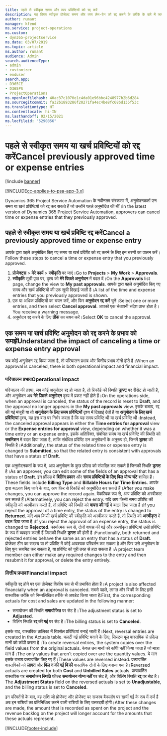 ```yaml
---
title: पहले से स्वीकृत समय और व्यय प्रविष्टियों को रद्द करें
description: यह विषय स्वीकृत प्रोजेक्ट समय और व्यय लेन-देन को रद्द करने के तरीके के बारे में जानकारी प्रदान करता है।
author: rumant
manager: kfend
ms.service: project-operations
ms.custom:
- dyn365-projectservice
ms.date: 03/07/2019
ms.topic: article
ms.author: rumant
audience: Admin
search.audienceType:
- admin
- customizer
- enduser
search.app:
- D365CE
- D365PS
- ProjectOperations
ms.openlocfilehash: 40ac37c1070e1c4da01e96bbc4248977b2b6d284
ms.sourcegitcommit: fa32b1893286f20271fa4ec4be8fc68bd135f53c
ms.translationtype: HT
ms.contentlocale: hi-IN
ms.lasthandoff: 02/15/2021
ms.locfileid: "5290856"
---
```

# <a name="cancel-previously-approved-time-or-expense-entries"></a><span data-ttu-id="a2563-103">पहले से स्वीकृत समय या खर्च प्रविष्टियों को रद्द करें</span><span class="sxs-lookup"><span data-stu-id="a2563-103">Cancel previously approved time or expense entries</span></span>

[!include [banner](../includes/psa-now-project-operations.md)]

[!INCLUDE[cc-applies-to-psa-app-3.x](../includes/cc-applies-to-psa-app-3x.md)]

<span data-ttu-id="a2563-104">Dynamics 365 Project Service Automation के नवीनतम संस्करण में, अनुमोदनकर्ता उन समय या खर्च प्रविष्टियों को रद्द कर सकते हैं जो उन्होंने पहले अनुमोदित की थीं।</span><span class="sxs-lookup"><span data-stu-id="a2563-104">In the latest version of Dynamics 365 Project Service Automation, approvers can cancel time or expense entries that they previously approved.</span></span>

## <a name="cancel-a-previously-approved-time-or-expense-entry"></a><span data-ttu-id="a2563-105">पहले से स्वीकृत समय या खर्च प्रविष्टि रद्द करें</span><span class="sxs-lookup"><span data-stu-id="a2563-105">Cancel a previously approved time or expense entry</span></span>

<span data-ttu-id="a2563-106">आपके द्वारा पहले अनुमोदित किए गए समय या खर्च प्रविष्टि को रद्द करने के लिए इन चरणों का पालन करें।</span><span class="sxs-lookup"><span data-stu-id="a2563-106">Follow these steps to cancel a time or expense entry that you previously approved.</span></span>

1. <span data-ttu-id="a2563-107">**प्रोजेक्ट्स** \> **मेरे कार्य** \> **स्वीकृति** पर जाएं।</span><span class="sxs-lookup"><span data-stu-id="a2563-107">Go to **Projects** \> **My Work** \> **Approvals**.</span></span>
2. <span data-ttu-id="a2563-108">**स्वीकृति** सूची पृष्ठ पर, दृश्य को **मेरे पिछले अनुमोदन** में बदल दें।</span><span class="sxs-lookup"><span data-stu-id="a2563-108">On the **Approvals** list page, change the view to **My past approvals**.</span></span> <span data-ttu-id="a2563-109">आपके द्वारा पहले अनुमोदित किए गए समय और खर्च प्रविष्टियों की एक सूची दिखाई जाती है।</span><span class="sxs-lookup"><span data-stu-id="a2563-109">A list of the time and expense entries that you previously approved is shown.</span></span>
3. <span data-ttu-id="a2563-110">एक या अधिक प्रविष्टियों का चयन करें, और फिर **अनुमोदन रद्द करें** चुनें।</span><span class="sxs-lookup"><span data-stu-id="a2563-110">Select one or more entries, and then select **Cancel approval**.</span></span> <span data-ttu-id="a2563-111">आपको एक चेतावनी संदेश प्राप्त होता है।</span><span class="sxs-lookup"><span data-stu-id="a2563-111">You receive a warning message.</span></span>
4. <span data-ttu-id="a2563-112">अनुमोदन रद्द करने के लिए **ठीक** का चयन करें।</span><span class="sxs-lookup"><span data-stu-id="a2563-112">Select **OK** to cancel the approval.</span></span>

## <a name="understand-the-impact-of-canceling-a-time-or-expense-entry-approval"></a><span data-ttu-id="a2563-113">एक समय या खर्च प्रविष्टि अनुमोदन को रद्द करने के प्रभाव को समझें</span><span class="sxs-lookup"><span data-stu-id="a2563-113">Understand the impact of canceling a time or expense entry approval</span></span>

<span data-ttu-id="a2563-114">जब कोई अनुमोदन रद्द किया जाता है, तो परिचालन प्रभाव और वित्तीय प्रभाव दोनों होते हैं।</span><span class="sxs-lookup"><span data-stu-id="a2563-114">When an approval is canceled, there is both operational impact and financial impact.</span></span>

### <a name="operational-impact"></a><span data-ttu-id="a2563-115">परिचालन प्रभाव</span><span class="sxs-lookup"><span data-stu-id="a2563-115">Operational impact</span></span>

<span data-ttu-id="a2563-116">परिचालन की तरफ, जब कोई अनुमोदन रद्द हो जाता है, तो रिकॉर्ड की स्थिति **ड्राफ्ट** पर रीसेट हो जाती है, और अनुमोदन अब **मेरे पिछले अनुमोदन** दृश्य में प्रकट नहीं होते हैं।</span><span class="sxs-lookup"><span data-stu-id="a2563-116">On the operations side, when an approval is canceled, the status of the record is reset to **Draft**, and the approval no longer appears in the **My past approvals** view.</span></span> <span data-ttu-id="a2563-117">इसके बजाय, रद्द की गई मंजूरी या तो **अनुमोदन के लिए समय प्रविष्टियों** दृश्य में दिखाई देती है या **अनुमोदन के लिए खर्च प्रविष्टियां** दृश्य, यह इस बात पर निर्भर करता है कि यह समय प्रविष्टि थी या खर्च प्रविष्टि थी।</span><span class="sxs-lookup"><span data-stu-id="a2563-117">Instead, the canceled approval appears in either the **Time entries for approval** view or the **Expense entries for approval** view, depending on whether it was a time entry or an expense entry.</span></span> <span data-ttu-id="a2563-118">इसके अतिरिक्त, संबंधित समय या खर्च प्रविष्टि की स्थिति को **सबमिशन** में बदल दिया जाता है, ताकि संबंधित प्रविष्टि उन अनुमोदनों के अनुरूप हो, जिनमें **ड्राफ्ट** की स्थिति है।</span><span class="sxs-lookup"><span data-stu-id="a2563-118">Additionally, the status of the related time or expense entry is changed to **Submitted**, so that the related entry is consistent with approvals that have a status of **Draft**.</span></span>

<span data-ttu-id="a2563-119">एक अनुमोदनकर्ता के रूप में, आप अनुमोदन के कुछ फ़ील्ड को संपादित कर सकते हैं जिनकी स्थिति **ड्राफ्ट** है।</span><span class="sxs-lookup"><span data-stu-id="a2563-119">As an approver, you can edit some of the fields of an approval that has a status of **Draft**.</span></span> <span data-ttu-id="a2563-120">इन फ़ील्ड में **बिलिंग प्रकार** और **समय प्रविष्टियों के लिए बिल योग्य घंटे** शामिल हैं।</span><span class="sxs-lookup"><span data-stu-id="a2563-120">These fields include **Billing Type** and **Billable Hours for Time Entries**.</span></span> <span data-ttu-id="a2563-121">आपके द्वारा बदलाव किए जाने के बाद, आप फिर से रिकॉर्ड को अनुमोदित कर सकते हैं।</span><span class="sxs-lookup"><span data-stu-id="a2563-121">After you make changes, you can approve the record again.</span></span> <span data-ttu-id="a2563-122">वैकल्पिक रूप से, आप प्रविष्टि को अस्वीकार कर सकते हैं।</span><span class="sxs-lookup"><span data-stu-id="a2563-122">Alternatively, you can reject the entry.</span></span> <span data-ttu-id="a2563-123">यदि आप किसी समय प्रविष्टि की स्वीकृति को अस्वीकार करते हैं, तो प्रविष्टि की स्थिति को **वापस की गई** में बदल दिया जाता है।</span><span class="sxs-lookup"><span data-stu-id="a2563-123">If you reject the approval of a time entry, the status of the entry is changed to **Returned**.</span></span> <span data-ttu-id="a2563-124">यदि आप किसी खर्च प्रविष्टि की स्वीकृति को अस्वीकार करते हैं, तो स्थिति को **अस्वीकृत** में बदल दिया जाता है।</span><span class="sxs-lookup"><span data-stu-id="a2563-124">If you reject the approval of an expense entry, the status is changed to **Rejected**.</span></span> <span data-ttu-id="a2563-125">कार्यात्मक रूप से, दोनों वापस की गई और अस्वीकृत प्रविष्टियां उसी प्रविष्टि के रूप में व्यवहार करती हैं जिसकी स्थिति **ड्राफ्ट** की होती है।</span><span class="sxs-lookup"><span data-stu-id="a2563-125">Functionally, both returned and rejected entries behave the same as an entry that has a status of **Draft**.</span></span> <span data-ttu-id="a2563-126">प्रोजेक्ट टीम का सदस्य या तो प्रविष्टि में कोई आवश्यक परिवर्तन कर सकता है और फिर उसे अनुमोदन के लिए पुनः सबमिट कर सकता है, या प्रविष्टि को पूरी तरह से हटा सकता है।</span><span class="sxs-lookup"><span data-stu-id="a2563-126">A project team member can either make any required changes to the entry and then resubmit it for approval, or delete the entry entirely.</span></span>

### <a name="financial-impact"></a><span data-ttu-id="a2563-127">वित्तीय प्रभाव</span><span class="sxs-lookup"><span data-stu-id="a2563-127">Financial impact</span></span>

<span data-ttu-id="a2563-128">स्वीकृति रद्द होने पर एक प्रोजेक्ट वित्तीय रूप से भी प्रभावित होता है।</span><span class="sxs-lookup"><span data-stu-id="a2563-128">A project is also affected financially when an approval is canceled.</span></span> <span data-ttu-id="a2563-129">सबसे पहले, लागत और बिक्री के लिए इसी वास्तविक तरीके को निम्नलिखित तरीके से अपडेट किया जाता है:</span><span class="sxs-lookup"><span data-stu-id="a2563-129">First, the corresponding actuals for cost and sales are updated in the following manner:</span></span>

- <span data-ttu-id="a2563-130">समायोजन की स्थिति **समायोजित** पर सेट है।</span><span class="sxs-lookup"><span data-stu-id="a2563-130">The adjustment status is set to **Adjusted**.</span></span>
- <span data-ttu-id="a2563-131">बिलिंग स्थिति **रद्द की गई** पर सेट है।</span><span class="sxs-lookup"><span data-stu-id="a2563-131">The billing status is set to **Canceled**.</span></span>

<span data-ttu-id="a2563-132">इसके बाद, वास्तविक तालिका में रिवर्सल प्रविष्टियां बनाई जाती हैं।</span><span class="sxs-lookup"><span data-stu-id="a2563-132">Next, reversal entries are created in the Actuals table.</span></span> <span data-ttu-id="a2563-133">पलटी गई प्रविष्टि बनाने के लिए, सिस्टम मूल वास्तविक से फ़ील्ड मानों को कॉपी करता है।</span><span class="sxs-lookup"><span data-stu-id="a2563-133">To create reversal entries, the system copies over the field values from the original actuals.</span></span> <span data-ttu-id="a2563-134">केवल उन मानों को कॉपी नहीं किया जाता है जो मात्रा मान हैं।</span><span class="sxs-lookup"><span data-stu-id="a2563-134">The only values that aren't copied over are the quantity values.</span></span> <span data-ttu-id="a2563-135">ये मान इसके बजाय प्रत्यावर्तित किए गए हैं।</span><span class="sxs-lookup"><span data-stu-id="a2563-135">These values are reversed instead.</span></span> <span data-ttu-id="a2563-136">प्रत्यावर्तित वास्तविकों को **लागत** और **बिल न की गई बिक्री** वास्तविक दोनों के लिए बनाया गया है।</span><span class="sxs-lookup"><span data-stu-id="a2563-136">Reversed actuals are created for both **Cost** and **Unbilled Sales** actuals.</span></span> <span data-ttu-id="a2563-137">प्रत्यावर्तित वास्तविक पर **समायोजन स्थिति** फ़ील्ड **समायोजन योग्य नहीं** पर सेट है, और बिलिंग स्थिति **रद्द** पर सेट है।</span><span class="sxs-lookup"><span data-stu-id="a2563-137">The **Adjustment Status** field on the reversed actuals is set to **Unadjustable**, and the billing status is set to **Canceled**.</span></span>

<span data-ttu-id="a2563-138">इन परिवर्तनों के बाद, वह राशि जो प्रोजेक्ट और प्रोजेक्ट पर राजस्व बैकलॉग पर खर्ची गई के रूप में दर्ज है अब इन राशियों का प्रतिनिधित्व करने वाली राशियों के लिए उत्तरदयी होगी।</span><span class="sxs-lookup"><span data-stu-id="a2563-138">After these changes are made, the amount that is recorded as spent on the project and the revenue backlog on the project will longer account for the amounts that these actuals represent.</span></span>


[!INCLUDE[footer-include](../includes/footer-banner.md)]